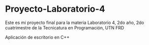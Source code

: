 # Proyecto-Laboratorio-4

Este es mi proyecto final para la materia Laboratorio 4, 2do año, 2do cuatrimestre de la Tecnicatura en Programación, UTN FRD

Aplicación de escritorio en C++
